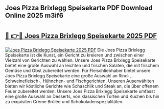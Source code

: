 ## Joes Pizza Brixlegg Speisekarte PDF Download Online 2025 m3if6

# <h2><a href="http://gc5hhp.nevu.top/?p=Joes+Pizza+Brixlegg+Speisekarte">🔗 👉🔴 Joes Pizza Brixlegg Speisekarte 2025 PDF</a></h2>

[![Joes Pizza Brixlegg Speisekarte 2025 PDF](https://i.imgur.com/dBaPXMq.png)](http://gc5hhp.nevu.top/?p=Joes+Pizza+Brixlegg+Speisekarte)
Die Joes Pizza Brixlegg Speisekarte ist die Kunst, ein Gericht zu kreieren und zwischen einer Vielzahl von Gerichten zu wählen. Unsere Joes Pizza Brixlegg Speisekarte bietet eine große Auswahl an leichten und frischen Salaten, die mit frischem Gemüse und Obst zubereitet werden. Für Fleischliebhaber bietet unsere Joes Pizza Brixlegg Speisekarte eine große Auswahl an Rind-, Schweinefleisch-, Hühnchen- und Fischgerichten. Unseren Auserwählten bieten wir köstliche Gerichte wie Schaschlik und Steak an, die über offenem Feuer zubereitet werden. Unsere Joes Pizza Brixlegg Speisekarte umfasst eine große Auswahl an Desserts, von klassischen Torten und Kuchen bis hin zu exquisiten Crème Brûlée und Schokoladenspezialitäten.
